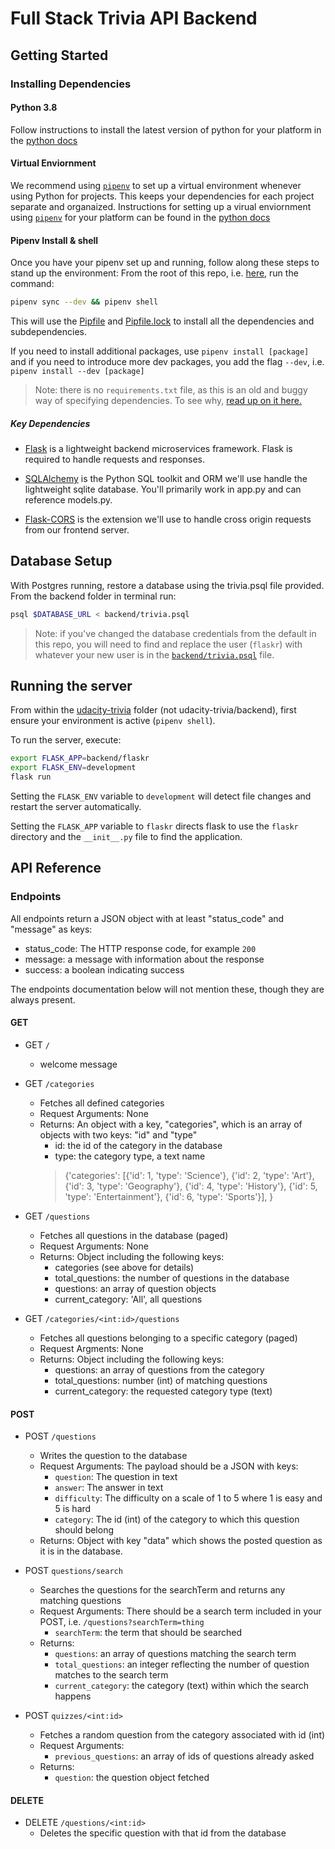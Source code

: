 # Full Stack Trivia API Backend

## Getting Started

### Installing Dependencies

#### Python 3.8

Follow instructions to install the latest version of python for your platform in the [python docs](https://docs.python.org/3/using/unix.html#getting-and-installing-the-latest-version-of-python)

#### Virtual Enviornment

We recommend using [`pipenv`](https://pipenv-fork.readthedocs.io/en/latest/) to set up a virtual environment whenever using Python for projects. This keeps your dependencies for each project separate and organaized. Instructions for setting up a virual enviornment using [`pipenv`](https://pipenv-fork.readthedocs.io/en/latest/) for your platform can be found in the [python docs](https://packaging.python.org/tutorials/managing-dependencies/?highlight=pipenv)

#### Pipenv Install & shell

Once you have your pipenv set up and running, follow along these steps to stand up the environment:
From the root of this repo, i.e. [here](../.), run the command:

```bash
pipenv sync --dev && pipenv shell
```

This will use the [Pipfile](../Pipfile) and [Pipfile.lock](../Pipfile.lock) to install all the dependencies and subdependencies.

If you need to install additional packages, use `pipenv install [package]` and if you need to introduce more dev packages, you add the flag `--dev`, i.e. `pipenv install --dev [package]`

> Note: there is no `requirements.txt` file, as this is an old and buggy way of specifying dependencies.  To see why,  [read up on it here.](https://realpython.com/pipenv-guide/#dependency-management-with-requirementstxt)

##### Key Dependencies

- [Flask](http://flask.pocoo.org/)  is a lightweight backend microservices framework. Flask is required to handle requests and responses.

- [SQLAlchemy](https://www.sqlalchemy.org/) is the Python SQL toolkit and ORM we'll use handle the lightweight sqlite database. You'll primarily work in app.py and can reference models.py.

- [Flask-CORS](https://flask-cors.readthedocs.io/en/latest/#) is the extension we'll use to handle cross origin requests from our frontend server.

## Database Setup
With Postgres running, restore a database using the trivia.psql file provided. From the backend folder in terminal run:
```bash
psql $DATABASE_URL < backend/trivia.psql
```

> Note: if you've changed the database credentials from the default in this repo,
> you will need to find and replace the user (`flaskr`) with whatever your new user
> is in the [`backend/trivia.psql`](backend/trivia.psql) file.

## Running the server

From within the [udacity-trivia](../.) folder (not udacity-trivia/backend), first ensure your environment is active (`pipenv shell`).

To run the server, execute:

```bash
export FLASK_APP=backend/flaskr
export FLASK_ENV=development
flask run
```

Setting the `FLASK_ENV` variable to `development` will detect file changes and restart the server automatically.

Setting the `FLASK_APP` variable to `flaskr` directs flask to use the `flaskr` directory and the `__init__.py` file to find the application.

## API Reference

### Endpoints
All endpoints return a JSON object with at least "status_code" and "message" as keys:
- status_code: The HTTP response code, for example `200`
- message: a message with information about the response
- success: a boolean indicating success

The endpoints documentation below will not mention these, though they are always present.

#### GET

- GET `/`
  - welcome message


- GET `/categories`
  - Fetches all defined categories
  - Request Arguments: None
  - Returns: An object with a key, "categories", which is an array of objects with two keys: "id" and "type"
    - id: the id of the category in the database
    - type: the category type, a text name
    > {'categories': [{'id': 1, 'type': 'Science'}, {'id': 2, 'type': 'Art'}, {'id': 3, 'type': 'Geography'}, {'id': 4, 'type': 'History'}, {'id': 5, 'type': 'Entertainment'}, {'id': 6, 'type': 'Sports'}], }


- GET `/questions`
  - Fetches all questions in the database (paged)
  - Request Arguments: None
  - Returns: Object including the following keys:
    - categories (see above for details)
    - total_questions: the number of questions in the database
    - questions: an array of question objects
    - current_category: 'All', all questions


- GET `/categories/<int:id>/questions`
  - Fetches all questions belonging to a specific category (paged)
  - Request Argments: None
  - Returns: Object including the following keys:
    - questions: an array of questions from the category
    - total_questions: number (int) of matching questions
    - current_category: the requested category type (text)

#### POST
- POST `/questions`
  - Writes the question to the database
  - Request Arguments:
    The payload should be a JSON with keys:
    - `question`: The question in text
    - `answer`: The answer in text
    - `difficulty`: The difficulty on a scale of 1 to 5 where 1 is easy and 5 is hard
    - `category`: The id (int) of the category to which this question should belong
  - Returns: Object with key "data" which shows the posted question as it is in the database.


- POST `questions/search`
  - Searches the questions for the searchTerm and returns any matching questions
  - Request Arguments:
    There should be a search term included in your POST, i.e. `/questions?searchTerm=thing`
    - `searchTerm`: the term that should be searched
  - Returns:
    - `questions`: an array of questions matching the search term
    - `total_questions`: an integer reflecting the number of question matches to the search term
    - `current_category`: the category (text) within which the search happens

- POST `quizzes/<int:id>`
  - Fetches a random question from the category associated with id (int)
  - Request Arguments:
    - `previous_questions`: an array of ids of questions already asked
  - Returns:
    - `question`: the question object fetched

#### DELETE
- DELETE `/questions/<int:id>`
  - Deletes the specific question with that id from the database
